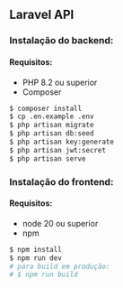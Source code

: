 ## Laravel API

### Instalação do backend:
#### Requisitos:
- PHP 8.2 ou superior
- Composer


```bash
$ composer install
$ cp .en.example .env
$ php artisan migrate
$ php artisan db:seed
$ php artisan key:generate
$ php artisan jwt:secret
$ php artisan serve

```

### Instalação do frontend:

#### Requisitos:
- node 20 ou superior
- npm

```bash
$ npm install
$ npm run dev
# para build em produção:
# $ npm run build 

```
